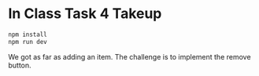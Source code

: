 # In Class Task 4 Takeup

```bash
npm install
npm run dev
```

We got as far as adding an item. The challenge is to implement the remove button.